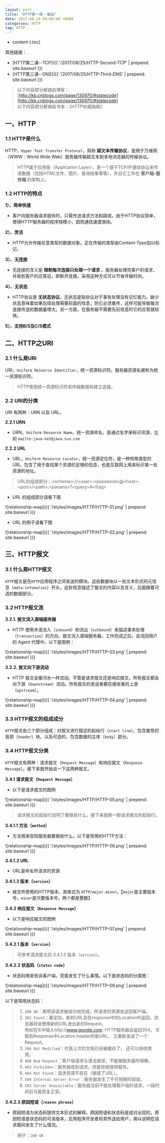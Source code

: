 ```yaml
---
layout: post
title: "HTTP第一课--基础"
date: 2017-08-24 09:00:00 +0800 
categories: HTTP
tag: HTTP
---
```

* content
{:toc}

其他链接：

+ [HTTP第二课--TCP]({{ '/2017/08/25/HTTP-Second-TCP' | prepend: site.baseurl }})
+ [HTTP第三课--DNS]({{ '/2017/08/25/HTTP-Third-DNS' | prepend: site.baseurl }})

> 以下内容部分都摘自博客：[http://kb.cnblogs.com/page/130970/#statecode](http://kb.cnblogs.com/page/130970/#statecode)  
> 以下内容部分都摘自书本：《HTTP权威指南》

<!-- more -->

## 一、HTTP

### 1.1 HTTP是什么 

HTTP，`Hyper Text Transfer Protocol`，简称 **超文本传输协议**，是用于万维网（WWW：World Wide Web）服务器传输超文本到本地浏览器的传输协议。

>HTTP属于应用层（Application Layer），是一个基于TCP/IP通信协议来传递数据（包括HTML文件、图片、查询结果等等），并且它工作在 **客户端-服务端** 的架构上。


### 1.2 HTTP的特点

**1）、简单快速**  
* 客户向服务器请求服务时，只需传送请求方法和路径。由于HTTP协议简单，使得HTTP服务器的程序规模小，因而通信速度很快。

**2）、灵活** 
* HTTP允许传输任意类型的数据对象。正在传输的类型由Content-Type加以标记。

**3）、无连接**  
* 无连接的含义是 **限制每次连接只处理一个请求** 。服务器处理完客户的请求，并收到客户的应答后，即断开连接。采用这种方式可以节省传输时间。

**4）、无状态**  
* HTTP协议是 **无状态协议**。无状态是指协议对于事务处理没有记忆能力。缺少状态意味着如果后续处理需要前面的信息，则它必须重传，这样可能导致每次连接传送的数据量增大。另一方面，在服务器不需要先前信息时它的应答就较快。

**5）、支持B/S及C/S模式**

## 二、HTTP之URI

### 2.1 什么是URI

URI，`Uniform Resource Identifier`，统一资源标识符。服务器资源名被称为统一资源标识符。

>HTTP使用统一资源标识符来传输数据和建立连接。      

### 2.2 URI的分类

URI 有两种：URN 以及 URL。

**2.2.1 URN**

* URN，`Uniform Resource Name`，统一资源命名，是通过名字来标识资源，比如 `mailto:java-net@java.sun.com`

**2.2.2 URL**

* URL，`Uniform Resource Locator`，统一资源定位符，是一种特殊类型的URI，包含了用于查找某个资源的足够的信息，也是互联网上用来标识某一处资源的地址。

> URL的组成部分：<scheme&gt;://<user&gt;:<password&gt;@<host&gt;:<port&gt;/<path&gt;;<params&gt;?<query&gt;#<frag&gt;

*  URL 的组成部分请看下图

![relationship-map]({{ '/styles/images/HTTP/HTTP-01.png' | prepend: site.baseurl }})

*  URL 的例子请看下图

![relationship-map]({{ '/styles/images/HTTP/HTTP-02.png' | prepend: site.baseurl }})

## 三、HTTP报文

### 3.1 什么是HTTP报文

`HTTP`报文是在`HTTP`应用程序之间发送的模块。这些数据块以一些文本形式的元信息（`meta-infomation`）开头，这些信息描述了报文的内容以及含义，后面跟着可选的数据部分。

### 3.2 HTTP报文流

**3.2.1. 报文流入源端服务器**

* HTTP 使用术语流入（`inbound`）和流出（`outbound`）来描述事务处理（`transaction`）的方向。报文流入源端服务器，工作完成之后，会流回用户的 Agent 代理中。以下是图例：

![relationship-map]({{ '/styles/images/HTTP/HTTP-03.png' | prepend: site.baseurl }})


**3.2.2. 报文向下游流动**

* HTTP 报文会像河水一样流动。不管是请求报文还是响应报文，所有报文都会向下游（`downstream`）流动。所有报文的发送者都在接收者的上游（`upstream`）。 

![relationship-map]({{ '/styles/images/HTTP/HTTP-04.png' | prepend: site.baseurl }})

### 3.3 HTTP报文的组成成分

`HTTP`报文由三个部分组成：对报文进行描述的起始行（`start line`）、包含属性的首部（`header`）块，以及可选的、包含数据的主体（`body`）部分。

### 3.4 HTTP报文分类 

`HTTP`报文有两种：请求报文（`Request Message`）和响应报文（`Response Message`）。接下来就开始谈一下这两种报文。

**3.4.1 请求报文（`Request Message`）**

* 以下是请求报文的图例

![relationship-map]({{ '/styles/images/HTTP/HTTP-05.png' | prepend: site.baseurl }})

> 请求报文的起始行说明了要做些什么。接下来就聊一聊请求报文的起始行。  

**3.4.1.1 方法（`method`）**

* 方法用来告知服务器要做些什么。以下是常用的HTTP方法：

![relationship-map]({{ '/styles/images/HTTP/HTTP-06.png' | prepend: site.baseurl }})

**3.4.1.2 URL**

* URL是命名所请求的资源

**3.4.1.3 版本（`version`）**

* 报文所使用的HTTP版本。其格式为 `HTTP/major.minor`。【`major`是主要版本号，`minor`是次要版本号，两个都是整数】


**3.4.2 响应报文（`Response Message`）** 

* 以下是响应报文的图例

![relationship-map]({{ '/styles/images/HTTP/HTTP-07.png' | prepend: site.baseurl }})

**3.4.2.1 版本（`version`）**

>可参考请求报文的 3.4.1.3 版本（`version`）。

**3.4.2.2 状态码（`status code`）**

* 状态码用来告诉客户端，究竟发生了什么事情。以下是状态码的分类图：

![relationship-map]({{ '/styles/images/HTTP/HTTP-08.png' | prepend: site.baseurl }})

以下是常用状态码：

>1. `200 OK`：表明该请求被成功地完成，所请求的资源发送回客户端。
>2. `302 Found`：重定向，新的URL会在response中的Location中返回，浏览器将会使用新的URL发出新的Request。  
    例如在IE中输入http://www.google.com. HTTP服务器会返回304， IE取到Response中Location header的新URL， 又重新发送了一个Request。
>3. `304 Not Modified`：代表上次的文档已经被缓存了， 还可以继续使用。
>4. `400 Bad Request`：客户端请求与语法错误，不能被服务器所理解。
>5. `403 Forbidden`：服务器收到请求，但是拒绝提供服务。
>6. `404 Not Found`：请求资源不存在（输错了URL）。
>7. `500 Internal Server Error`：服务器发生了不可预期的错误。
>8. `503 Server Unavailable`：服务器当前不能处理客户端的请求，一段时间后可能恢复正常。

**3.4.2.3 原因短语（`reason phrase`）**

* 原因短语为状态码提供文本形式的解释。原因短语和状态码是成对出现的。原因短语是状态码的可读版本，应用程序开发者将其传送给用户，用以说明在请求期间发生了什么情况。

> 例子：`200 OK`
